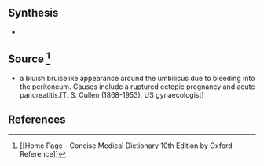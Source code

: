 ## Synthesis
- 
## Source [^1]
- a bluish bruiselike appearance around the umbilicus due to bleeding into the peritoneum. Causes include a ruptured ectopic pregnancy and acute pancreatitis.\[T. S. Cullen (1868-1953), US gynaecologist]
## References

[^1]: [[Home Page - Concise Medical Dictionary 10th Edition by Oxford Reference]]